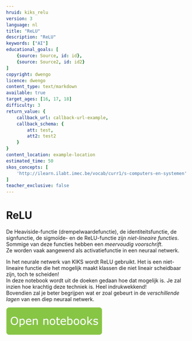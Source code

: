 ```yaml
---
hruid: kiks_relu
version: 3
language: nl
title: "ReLU"
description: "ReLU"
keywords: ["AI"]
educational_goals: [
    {source: Source, id: id}, 
    {source: Source2, id: id2}
]
copyright: dwengo
licence: dwengo
content_type: text/markdown
available: true
target_ages: [16, 17, 18]
difficulty: 3
return_value: {
    callback_url: callback-url-example,
    callback_schema: {
        att: test,
        att2: test2
    }
}
content_location: example-location
estimated_time: 50
skos_concepts: [
    'http://ilearn.ilabt.imec.be/vocab/curr1/s-computers-en-systemen'
]
teacher_exclusive: false
---
```


# ReLU
De Heaviside-functie (drempelwaardefunctie), de identiteitsfunctie, de signfunctie, de sigmoïde- en de ReLU-functie zijn *niet-lineaire functies*. Sommige van deze functies hebben een *meervoudig voorschrift*. <br>
Ze worden vaak aangewend als activatiefunctie in een neuraal netwerk. 

In het neurale netwerk van KIKS wordt ReLU gebruikt. Het is een niet-lineaire functie die het mogelijk maakt klassen die niet lineair scheidbaar zijn, toch te scheiden!<br> 
In deze notebook wordt uit de doeken gedaan hoe dat mogelijk is. Je zal inzien hoe krachtig deze techniek is. Heel indrukwekkend!<br>
Bovendien zal je beter begrijpen wat er zoal gebeurt in de *verschillende lagen* van een diep neuraal netwerk.

[![](embed/Knop.png "Knop")](https://kiks.ilabt.imec.be/hub/tmplogin?id=1752 "Re LU")
